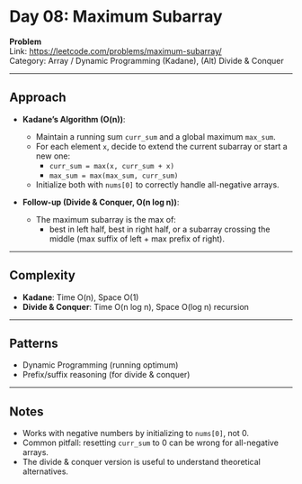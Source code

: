 # Day 08: Maximum Subarray

**Problem**  
Link: https://leetcode.com/problems/maximum-subarray/  
Category: Array / Dynamic Programming (Kadane), (Alt) Divide & Conquer

---

## Approach
- **Kadane’s Algorithm (O(n))**:
  - Maintain a running sum `curr_sum` and a global maximum `max_sum`.
  - For each element `x`, decide to extend the current subarray or start a new one:
    - `curr_sum = max(x, curr_sum + x)`
    - `max_sum = max(max_sum, curr_sum)`
  - Initialize both with `nums[0]` to correctly handle all-negative arrays.

- **Follow-up (Divide & Conquer, O(n log n))**:
  - The maximum subarray is the max of:
    - best in left half, best in right half, or a subarray crossing the middle
      (max suffix of left + max prefix of right).

---

## Complexity
- **Kadane**: Time O(n), Space O(1)  
- **Divide & Conquer**: Time O(n log n), Space O(log n) recursion

---

## Patterns
- Dynamic Programming (running optimum)
- Prefix/suffix reasoning (for divide & conquer)

---

## Notes
- Works with negative numbers by initializing to `nums[0]`, not 0.
- Common pitfall: resetting `curr_sum` to 0 can be wrong for all-negative arrays.
- The divide & conquer version is useful to understand theoretical alternatives.